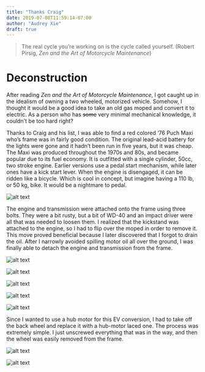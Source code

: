 ```yaml
---
title: "Thanks Craig"
date: 2019-07-08T11:59:14-07:00
author: "Audrey Xie"
draft: true
---
```

> The real cycle you’re working on is the cycle called yourself. (Robert Pirsig, *Zen and the Art of Motorcycle Maintenance*)

<!--more-->

# Deconstruction
After reading *Zen and the Art of Motorcycle Maintenance*, I got caught up in the idealism of owning a two wheeled, motorized vehicle. Somehow, I thought it would be a good idea to take an old gas moped and convert it to electric. As a person who has ~~some~~ very minimal mechanical knowledge, it couldn't be too hard right? 

Thanks to Craig and his list, I was able to find a red colored ‘76 Puch Maxi who’s frame was in fairly good condition. The original lead-acid battery for the lights were gone and it hadn’t been run in five years, but it was cheap. The Maxi was produced throughout the 1970s and 80s, and became popular due to its fuel economy. It is outfitted with a single cylinder, 50cc, two stroke engine. Earlier versions use a pedal start mechanism, while later ones have a kick start lever. When the engine is disengaged, it can be ridden like a bicycle. Which is cool in concept, but imagine having a 110 lb, or 50 kg, bike. It would be a nightmare to pedal.

![alt text](/images/IMG_3384.JPG)

The engine and transmission were attached onto the frame using three bolts. They were a bit rusty, but a bit of WD-40 and an impact driver were all that was needed to loosen them. I realized that the kickstand was attached to the engine, so I had to flip over the moped in order to remove it. This move proved beneficial because I later discovered that I forgot to drain the oil. After I narrowly avoided spilling motor oil all over the ground, I was finally able to detach the engine and transmission from the frame.

![alt text](/images/IMG_3388.JPG)

![alt text](/images/IMG_3395.JPG)

![alt text](/images/IMG_3398.JPG)

![alt text](/images/IMG_3400.JPG)

![alt text](/images/IMG_3413.JPG)

Since I wanted to use a hub motor for this EV conversion, I had to take off the back wheel and replace it with a hub-motor laced one. The process was extremely simple. I just unscrewed everything that was in the way, and then the wheel was easily removed from the frame.

![alt text](/images/IMG_3401.JPG)

![alt text](/images/IMG_3402.JPG)